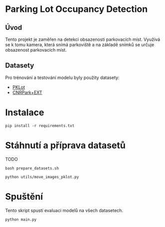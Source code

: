 # Parking Lot Occupancy Detection

## Úvod

Tento projekt je zaměřen na detekci obsazenosti parkovacích míst. Využívá se k tomu kamera, která snímá parkoviště a na
základě snímků se určuje obsazenost parkovacích míst.

## Datasety

Pro trénování a testování modelu byly použity datasety:

- [PKLot](https://web.inf.ufpr.br/vri/databases/parking-lot-database/)
- [CNRPark+EXT](http://cnrpark.it/)

# Instalace

```
pip install -r requirements.txt
```

# Stáhnutí a příprava datasetů

TODO

```
bash prepare_datasets.sh
```

```
python utils/move_images_pklot.py
```

# Spuštění

Tento skript spustí evaluaci modelů na všech datasetech.

```
python main.py
```